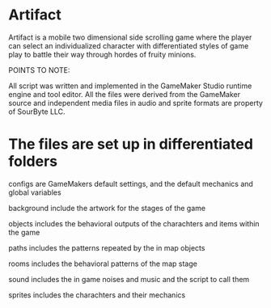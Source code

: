 Artifact
========

  Artifact is a mobile two dimensional side scrolling game where the player can select an individualized 
character with differentiated styles of game play to battle their way through hordes of fruity minions.

POINTS TO NOTE:

  All script was written and implemented in the GameMaker Studio runtime engine and tool editor. 
All the files were derived from the GameMaker source and independent media files in audio and sprite formats are property
of SourByte LLC. 

The files are set up in differentiated folders
================================================

configs are GameMakers default settings, and the default mechanics and global variables 

background include the artwork for the stages of the game

objects includes the behavioral outputs of the charachters and items within the game

paths includes the patterns repeated by the in map objects

rooms includes the behavioral patterns of the map stage

sound includes the in game noises and music and the script to call them

sprites includes the charachters and their mechanics


